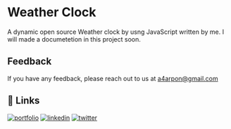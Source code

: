 # Weather Clock

A dynamic open source Weather clock by usng JavaScript written by me.
I will made a documetetion in this project soon.

## Feedback

If you have any feedback, please reach out to us at a4arpon@gmail.com

## 🔗 Links

[![portfolio](https://img.shields.io/badge/my_portfolio-000?style=for-the-badge&logo=ko-fi&logoColor=white)](https://arpon-svg.github.io/)
[![linkedin](https://img.shields.io/badge/linkedin-0A66C2?style=for-the-badge&logo=linkedin&logoColor=white)](https://www.linkedin.com/in/a4arpon)
[![twitter](https://img.shields.io/badge/twitter-1DA1F2?style=for-the-badge&logo=twitter&logoColor=white)](https://twitter.com/a4arpon)
